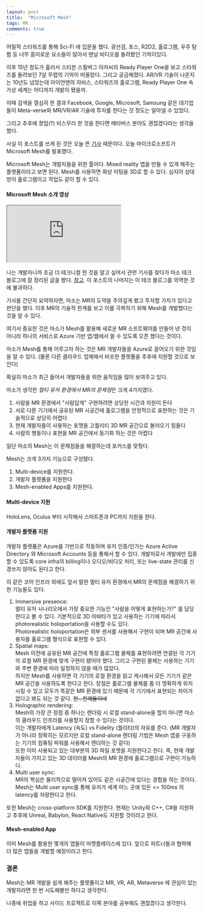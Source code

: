 ```yaml
---
layout: post
title:  "Microsoft Mesh"
tags: MR
comments: true
---
```


어릴적 스타워즈를 통해 Sci-Fi 에 입문을 했다. 광선검, 포스, R2D2, 홀로그램, 우주 탐험 등 너무 흥미로운 요소들이 많아서 맨날 비디오를 돌려봤던 기억이있다. 

이후 15년 정도가 흘러서 스티븐 스필버그 아저씨의 Ready Player One을 보고 스타워즈를 돌려보던 7살 무렵의 기억이 떠올랐다. 그리고 궁금해졌다. AR/VR 기술이 나온지는 10년도 넘었는데 아이언맨의 자비스, 스타워즈의 홀로그램, Ready Player One 속 가상 세계는 어디까지 개발이 됐을까. 

이때 검색을 열심히 한 결과 Facebook, Google, Microsoft, Samsung 같은 대기업들이 Meta-verse와 MR/VR/AR 기술에 투자를 한다는 것 정도는 알아낼 수 있었다. 

그리고 추후에 창업(?) 비스무리 한 것을 한다면 메타버스 분야도 괜찮겠다라는 생각을 했다.

사실 이 포스트를 쓰게 된 것은 오늘 뜬 [기사](https://mspoweruser.com/microsoft-mesh-platform-mixed-reality-apps/) 때문이다. 오늘 마이크로소프트가 Microsoft Mesh를 발표했다. 

Microsoft Mesh는 개발자들을 위한 툴이다. Mixed reality 앱을 만들 수 있게 해주는 플랫폼이라고 보면 된다. Mesh를 사용하면 화상 미팅을 3D로 할 수 있다. 심지어 상대방이 홀로그램이고 작업도 같이 할 수 있다.

#### Microsoft Mesh 소개 영상
<!-- 16:9 aspect ratio -->
<div class="responsive-embed responsive-embed-16by9">
  <iframe class="responsive-embed-item" src="https://www.youtube-nocookie.com/embed/Jd2GK0qDtRg"></iframe>
</div>

나는 개발자니까 조금 더 테크니컬 한 것을 알고 싶어서 관련 기사를 찾다가 마소 테크 블로그에 잘 정리된 글을 봤다. [참고](https://techcommunity.microsoft.com/t5/mixed-reality-blog/microsoft-mesh-a-technical-overview/ba-p/2176004). 이 포스트의 나머지는 이 테크 블로그를 의역한 것에 불과하다.

기사를 간단히 요약하자면, 마소는 MR의 도약을 주의깊게 봤고 투자할 가치가 있다고 판단을 했다. 이후 MR의 기술적 한계를 보고 이를 극복하기 위해 Mesh를 개발했다는 것을 알 수 있다. 

여기서 중요한 것은 마소가 Mesh를 활용해 새로운 MR 소프트웨어를 만들어 낸 것이 아니라 하나의 서비스로 Azure 기반 앱/웹에서 쓸 수 있도록 오픈 했다는 것이다. 

마소가 Mesh를 통해 이루고자 하는 것은 MR 개발자들을 Azure로 끌어오기 위한 것임을 알 수 있다. (물론 다른 클라우드 업체에서 비슷한 플랫폼을 추후에 지원할 것으로 보인다)

확실히 마소가 최근 들어서 개발자들을 위한 움직임을 많이 보여주고 있다.

마소가 생각한 *멀티 유저 환경에서 MR의 문제점*은 크게 4가지였다.

1. 사람을 MR 환경에서 "사람답게" 구현하려면 상당한 시간과 자원이 든다
2. 서로 다른 기기에서 공유된 MR 시공간에 홀로그램을 안정적으로 표현하는 것은 기술적으로 상당히 어렵다
3. 현재 개발자들이 사용하는 포맷을 고퀄리티 3D MR 공간으로 불러오기 힘들다
4. 사람의 행동이나 표현을 MR 공간에서 동기화 하는 것은 어렵다

일단 마소의 Mesh는 이 문제점들을 해결하는데 포커스를 맞췄다.

Mesh는 크게 3가지 기능으로 구성됐다.
1. Multi-device를 지원한다. 
2. 개발자 플랫폼을 지원한다
3. Mesh-enabled Apps를 지원한다.

#### Multi-device 지원

HoloLens, Oculus 부터 시작해서 스마트폰과 PC까지 지원을 한다.

#### 개발자 플랫폼 지원

개발자 플랫폼은 Azure를 기반으로 작동하며 유저 인증/인가는 Azure Active Directory 와 Microsoft Accounts 등을 통해서 할 수 있다. 개발자로서 개발에만 집중 할 수 있도록 core infra의 billing이나 오디오/비디오 처리, 또는 live-state 관리를 신경쓰지 않아도 된다고 한다. 

이 같은 코어 인프라 외에도 앞서 말한 멀티 유저 환경에서 MR의 문제점을 해결하기 위한 기능들도 있다. 

1. Immersive presence: <br>멀티 유저 시나리오에서 가장 중요한 기능인 "사람을 어떻게 표현하는가?" 를 담당한다고 볼 수 있다. 기본적으로 3D 아바타가 있고 사용하는 기기에 따라서 photorealistic holoportation을 사용할 수도 있다. <br>
Photorealistic holoportation은 외부 센서를 사용해서 구현이 되며 MR 공간에 사용자를 홀로그램 형식으로 표현할 수 있다.<br>
2. Spatial maps: <br> Mesh 이전에 공유된 MR 공간에 특정 홀로그램 물체를 표현하려면 연결된 각 기기의 로컬 MR 환경에 맞게 구현이 됐어야 했다. 그리고 구현된 물체는 사용하는 기기와 주변 환경에 따라 일정하지 않을 때가 많았다. <br> 하지만 Mesh를 사용하면 각 기기의 로컬 환경을 읽고 캐시해서 모든 기기가 같은 MR 공간을 사용하도록 한다고 한다. 장점은 홀로그램 물체를 좀 더 명확하게 위치 시킬 수 있고 모두가 똑같은 MR 환경에 있기 때문에 각 기기에서 표현되는 차이가 없다고 봐도 되는 것 같다. ~~천...천재들이네~~ <br>
3. Holographic rendering: <br>
Mesh의 가장 큰 장점 중 하나는 렌더링 시 로컬 stand-alone을 할지 아니면 마소의 클라우드 인프라를 사용할지 정할 수 있다는 것이다. <br>
이는 개발자에게 Latency (속도) vs Fidelity (퀄리티)의 자유를 준다. (MR 개발자가 아니라 정확히는 모르지만 로컬 stand-alone 렌더링 기법은 Mesh 앱을 구동하는 기기의 컴퓨팅 파워를 사용해서 렌더하는 것 같다)<br>
또한 이미 사용되고 있는 대부분의 3D 파일 포맷을 지원한다고 한다. 즉, 현재 개발자들이 가지고 있는 3D 데이터를 Mesh의 MR 환경에 홀로그램으로 구현이 가능하다.<br>
4. Multi user sync: <br>
MR의 핵심은 물리적으로 떨어져 있어도 같은 시공간에 있다는 경험을 하는 것이다. Mesh는 Multi user sync를 통해 유저가 세계 어느 곳에 있든 <= 100ms 의 latency를 자랑한다고 한다.

또한 Mesh는 cross-platform SDK를 지원한다. 현재는 Unity와 C++, C#을 지원하고 추후에 Unreal, Babylon, React Native도 지원할 것이라고 한다. 

#### Mesh-enabled App
이미 Mesh를 활용한 몇개의 앱들이 마켓플레이스에 있다. 앞으로 파트너들과 협력해 더 많은 앱들을 개발할 예정이라고 한다.

### 결론

Mesh는 MR 개발을 쉽게 해주는 플랫폼이고 MR, VR, AR, Metaverse 에 관심이 있는 개발자라면 한 번 시도해볼만 하다고 생각한다.

나중에 취업을 하고 사이드 프로젝트로 이쪽 분야를 공부해도 괜찮겠다고 생각한다.
